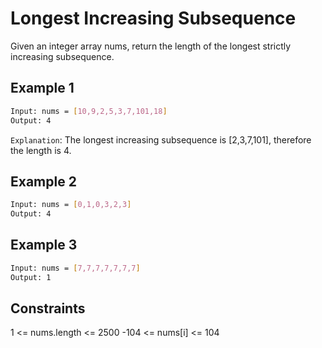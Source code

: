 # Longest Increasing Subsequence

Given an integer array nums, return the length of the longest strictly increasing subsequence.

## Example 1

```bash
Input: nums = [10,9,2,5,3,7,101,18]
Output: 4
```

`Explanation`: The longest increasing subsequence is [2,3,7,101], therefore the length is 4.

## Example 2

```bash
Input: nums = [0,1,0,3,2,3]
Output: 4
```

## Example 3

```bash
Input: nums = [7,7,7,7,7,7,7]
Output: 1
```

## Constraints

1 <= nums.length <= 2500
-104 <= nums[i] <= 104
